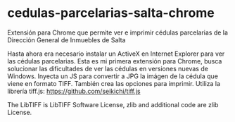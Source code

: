 # cedulas-parcelarias-salta-chrome
Extensión para Chrome que permite ver e imprimir cédulas parcelarias de la Dirección General de Inmuebles de Salta

Hasta ahora era necesario instalar un ActiveX en Internet Explorer para ver las cédulas parcelarias.
Esta es mi primera extensión para Chrome, busca solucionar las dificultades de ver las cédulas en versiones nuevas de Windows.
Inyecta un JS para convertir a JPG la imágen de la cédula que viene en formato TIFF. También crea las opciones para imprimir. 
Utiliza la librería tiff.js: https://github.com/seikichi/tiff.js

The LibTIFF is LibTIFF Software License, zlib and additional code are zlib License.
